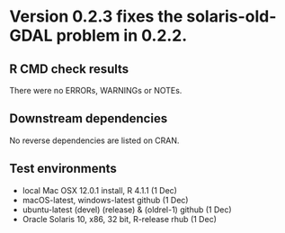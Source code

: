 # Version 0.2.3 fixes the solaris-old-GDAL problem in 0.2.2.

## R CMD check results
There were no ERRORs, WARNINGs or NOTEs. 

## Downstream dependencies

No reverse dependencies are listed on CRAN.

## Test environments

* local Mac OSX 12.0.1 install, R 4.1.1 (1 Dec)
* macOS-latest, windows-latest  github (1 Dec)
* ubuntu-latest (devel) (release) & (oldrel-1) github (1 Dec)
* Oracle Solaris 10, x86, 32 bit, R-release rhub (1 Dec)
  
